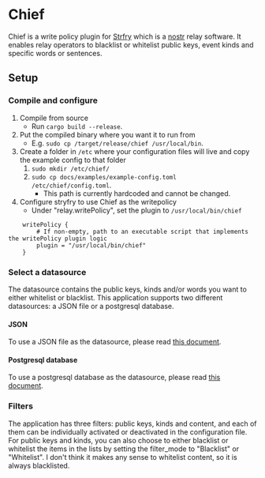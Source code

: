 # Chief

Chief is a write policy plugin for [Strfry](https://github.com/hoytech/strfry) which is a [nostr](https://github.com/nostr-protocol/nostr) relay software.
It enables relay operators to blacklist or whitelist public keys, event kinds and specific words or sentences.

## Setup

### Compile and configure

1. Compile from source
   - Run `cargo build --release`.
2. Put the compiled binary where you want it to run from
   - E.g. `sudo cp /target/release/chief /usr/local/bin`.
3. Create a folder in `/etc` where your configuration files will live and copy the example config to that folder
    1. `sudo mkdir /etc/chief/`
    2. `sudo cp docs/examples/example-config.toml /etc/chief/config.toml`.
        - This path is currently hardcoded and cannot be changed.
4. Configure stryfry to use Chief as the writepolicy
   - Under "relay.writePolicy", set the plugin to `/usr/local/bin/chief`
```
    writePolicy {
        # If non-empty, path to an executable script that implements the writePolicy plugin logic
        plugin = "/usr/local/bin/chief"
    }
```

### Select a datasource
The datasource contains the public keys, kinds and/or words you want to either whitelist or blacklist.
This application supports two different datasources: a JSON file or a postgresql database.

#### JSON

To use a JSON file as the datasource, please read [this document](docs/json_datasource.md).

#### Postgresql database

To use a postgresql database as the datasource, please read [this document](docs/postgresql_datasource.md).

### Filters

The application has three filters: public keys, kinds and content, and each of them can be individually activated or 
deactivated in the configuration file. For public keys and kinds, you can also choose to either blacklist or whitelist
the items in the lists by setting the filter_mode to "Blacklist" or "Whitelist". I don't think it makes any sense to 
whitelist content, so it is always blacklisted.
